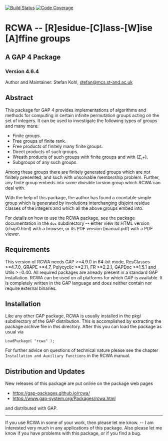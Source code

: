 [![Build Status](https://travis-ci.org/gap-packages/rcwa.svg?branch=master)](https://travis-ci.org/gap-packages/rcwa)
[![Code Coverage](https://codecov.io/github/gap-packages/rcwa/coverage.svg?branch=master&token=)](https://codecov.io/gh/gap-packages/rcwa)

# RCWA -- [R]esidue-[C]lass-[W]ise [A]ffine groups

## A GAP 4 Package

### Version 4.6.4

Author and Maintainer:  Stefan Kohl, stefan@mcs.st-and.ac.uk


## Abstract

This package for GAP 4 provides implementations of algorithms and methods for
computing  in  certain  infinite  permutation  groups  acting  on  the set of 
integers.  It can be used  to investigate the following  types of groups  and 
many more:

 - Finite groups.
 - Free groups of finite rank.
 - Free products of finitely many finite groups.
 - Direct products of such groups.
 - Wreath products of such groups with finite groups and with (Z,+).
 - Subgroups of any such groups.

Among these groups there are finitely generated groups which are not finitely
presented, and such with  unsolvable membership problem.  Further, any finite
group embeds into some divisible torsion group which RCWA can deal with.

With the help of this package, the author has found  a countable simple group
which is generated  by involutions interchanging disjoint  residue classes of
the integers and which all the above groups embed into.

For details on how to use the RCWA package,  see the package documentation in
the `doc` subdirectory  --  either view its  HTML version (chap0.html) with a 
browser, or its PDF version (manual.pdf) with a PDF viewer.


## Requirements

This version of  RCWA needs  GAP >=4.9.0 in 64-bit mode,  ResClasses >=4.7.0,
GRAPE >=4.7, Polycyclic >=2.11, FR >=2.2.1,  GAPDoc >=1.5.1 and Utils >=0.40.
All required  packages  are already present  in a standard  GAP installation.
RCWA  can  be  used  on  all  platforms  for  which  GAP is available.  It is
completely written in the GAP language  and does neither  contain nor require
external binaries.


## Installation

Like  any  other  GAP  package,   RCWA  is  usually  installed  in  the  pkg/
subdirectory of the GAP distribution.  This is accomplished by extracting the
package archive file  in this directory.  After this you can load the package 
as usual via 

    LoadPackage( "rcwa" );
    
For further advice  on questions  of technical nature  please see the chapter
`Installation and Auxiliary Functions` in the RCWA manual.


## Distribution and Updates

New releases of this package are put online on the package web pages

 - https://gap-packages.github.io/rcwa/
 - https://www.gap-system.org/Packages/rcwa.html

and distributed with GAP.

---

If you use RCWA  in some  of your work,  then please let me know. -- I am
interested  very much in any  applications of this package.   Also please
let me know if you have problems with this package,  or if you find a bug.

